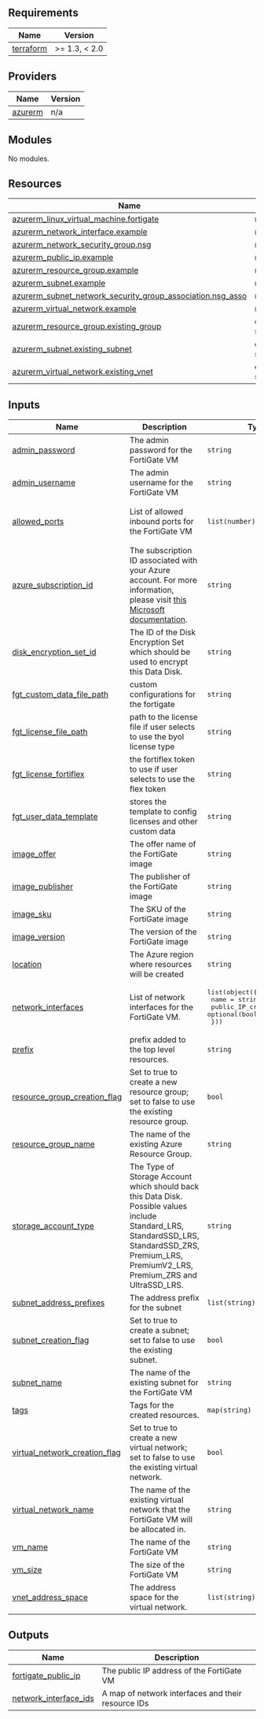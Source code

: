 ## Requirements

| Name | Version |
|------|---------|
| <a name="requirement_terraform"></a> [terraform](#requirement\_terraform) | >= 1.3, < 2.0 |

## Providers

| Name | Version |
|------|---------|
| <a name="provider_azurerm"></a> [azurerm](#provider\_azurerm) | n/a |

## Modules

No modules.

## Resources

| Name | Type |
|------|------|
| [azurerm_linux_virtual_machine.fortigate](https://registry.terraform.io/providers/hashicorp/azurerm/latest/docs/resources/linux_virtual_machine) | resource |
| [azurerm_network_interface.example](https://registry.terraform.io/providers/hashicorp/azurerm/latest/docs/resources/network_interface) | resource |
| [azurerm_network_security_group.nsg](https://registry.terraform.io/providers/hashicorp/azurerm/latest/docs/resources/network_security_group) | resource |
| [azurerm_public_ip.example](https://registry.terraform.io/providers/hashicorp/azurerm/latest/docs/resources/public_ip) | resource |
| [azurerm_resource_group.example](https://registry.terraform.io/providers/hashicorp/azurerm/latest/docs/resources/resource_group) | resource |
| [azurerm_subnet.example](https://registry.terraform.io/providers/hashicorp/azurerm/latest/docs/resources/subnet) | resource |
| [azurerm_subnet_network_security_group_association.nsg_asso](https://registry.terraform.io/providers/hashicorp/azurerm/latest/docs/resources/subnet_network_security_group_association) | resource |
| [azurerm_virtual_network.example](https://registry.terraform.io/providers/hashicorp/azurerm/latest/docs/resources/virtual_network) | resource |
| [azurerm_resource_group.existing_group](https://registry.terraform.io/providers/hashicorp/azurerm/latest/docs/data-sources/resource_group) | data source |
| [azurerm_subnet.existing_subnet](https://registry.terraform.io/providers/hashicorp/azurerm/latest/docs/data-sources/subnet) | data source |
| [azurerm_virtual_network.existing_vnet](https://registry.terraform.io/providers/hashicorp/azurerm/latest/docs/data-sources/virtual_network) | data source |

## Inputs

| Name | Description | Type | Default | Required |
|------|-------------|------|---------|:--------:|
| <a name="input_admin_password"></a> [admin\_password](#input\_admin\_password) | The admin password for the FortiGate VM | `string` | n/a | yes |
| <a name="input_admin_username"></a> [admin\_username](#input\_admin\_username) | The admin username for the FortiGate VM | `string` | n/a | yes |
| <a name="input_allowed_ports"></a> [allowed\_ports](#input\_allowed\_ports) | List of allowed inbound ports for the FortiGate VM | `list(number)` | <pre>[<br/>  80,<br/>  443<br/>]</pre> | no |
| <a name="input_azure_subscription_id"></a> [azure\_subscription\_id](#input\_azure\_subscription\_id) | The subscription ID associated with your Azure account. For more information, please visit [this Microsoft documentation](https://learn.microsoft.com/en-us/azure/azure-portal/get-subscription-tenant-id). | `string` | n/a | yes |
| <a name="input_disk_encryption_set_id"></a> [disk\_encryption\_set\_id](#input\_disk\_encryption\_set\_id) | The ID of the Disk Encryption Set which should be used to encrypt this Data Disk. | `string` | `null` | no |
| <a name="input_fgt_custom_data_file_path"></a> [fgt\_custom\_data\_file\_path](#input\_fgt\_custom\_data\_file\_path) | custom configurations for the fortigate | `string` | `""` | no |
| <a name="input_fgt_license_file_path"></a> [fgt\_license\_file\_path](#input\_fgt\_license\_file\_path) | path to the license file if user selects to use the byol license type | `string` | `""` | no |
| <a name="input_fgt_license_fortiflex"></a> [fgt\_license\_fortiflex](#input\_fgt\_license\_fortiflex) | the fortiflex token to use if user selects to use the flex token | `string` | `""` | no |
| <a name="input_fgt_user_data_template"></a> [fgt\_user\_data\_template](#input\_fgt\_user\_data\_template) | stores the template to config licenses and other custom data | `string` | `"./fgt_user_data.tpl"` | no |
| <a name="input_image_offer"></a> [image\_offer](#input\_image\_offer) | The offer name of the FortiGate image | `string` | `"fortinet_fortigate-vm_v5"` | no |
| <a name="input_image_publisher"></a> [image\_publisher](#input\_image\_publisher) | The publisher of the FortiGate image | `string` | `"fortinet"` | no |
| <a name="input_image_sku"></a> [image\_sku](#input\_image\_sku) | The SKU of the FortiGate image | `string` | n/a | yes |
| <a name="input_image_version"></a> [image\_version](#input\_image\_version) | The version of the FortiGate image | `string` | n/a | yes |
| <a name="input_location"></a> [location](#input\_location) | The Azure region where resources will be created | `string` | n/a | yes |
| <a name="input_network_interfaces"></a> [network\_interfaces](#input\_network\_interfaces) | List of network interfaces for the FortiGate VM. | <pre>list(object({<br/>    name                    = string<br/>    public_IP_creation_flag = optional(bool, false)<br/>  }))</pre> | n/a | yes |
| <a name="input_prefix"></a> [prefix](#input\_prefix) | prefix added to the top level resources. | `string` | `""` | no |
| <a name="input_resource_group_creation_flag"></a> [resource\_group\_creation\_flag](#input\_resource\_group\_creation\_flag) | Set to true to create a new resource group; set to false to use the existing resource group. | `bool` | `true` | no |
| <a name="input_resource_group_name"></a> [resource\_group\_name](#input\_resource\_group\_name) | The name of the existing Azure Resource Group. | `string` | `""` | no |
| <a name="input_storage_account_type"></a> [storage\_account\_type](#input\_storage\_account\_type) | The Type of Storage Account which should back this Data Disk. Possible values include Standard\_LRS, StandardSSD\_LRS, StandardSSD\_ZRS, Premium\_LRS, PremiumV2\_LRS, Premium\_ZRS and UltraSSD\_LRS. | `string` | `"StandardSSD_LRS"` | no |
| <a name="input_subnet_address_prefixes"></a> [subnet\_address\_prefixes](#input\_subnet\_address\_prefixes) | The address prefix for the subnet | `list(string)` | n/a | yes |
| <a name="input_subnet_creation_flag"></a> [subnet\_creation\_flag](#input\_subnet\_creation\_flag) | Set to true to create a subnet; set to false to use the existing subnet. | `bool` | `true` | no |
| <a name="input_subnet_name"></a> [subnet\_name](#input\_subnet\_name) | The name of the existing subnet for the FortiGate VM | `string` | `""` | no |
| <a name="input_tags"></a> [tags](#input\_tags) | Tags for the created resources. | `map(string)` | `{}` | no |
| <a name="input_virtual_network_creation_flag"></a> [virtual\_network\_creation\_flag](#input\_virtual\_network\_creation\_flag) | Set to true to create a new virtual network; set to false to use the existing virtual network. | `bool` | `true` | no |
| <a name="input_virtual_network_name"></a> [virtual\_network\_name](#input\_virtual\_network\_name) | The name of the existing virtual network that the FortiGate VM will be allocated in. | `string` | `""` | no |
| <a name="input_vm_name"></a> [vm\_name](#input\_vm\_name) | The name of the FortiGate VM | `string` | `"fortigate-vm"` | no |
| <a name="input_vm_size"></a> [vm\_size](#input\_vm\_size) | The size of the FortiGate VM | `string` | `"Standard_F4s"` | no |
| <a name="input_vnet_address_space"></a> [vnet\_address\_space](#input\_vnet\_address\_space) | The address space for the virtual network. | `list(string)` | n/a | yes |

## Outputs

| Name | Description |
|------|-------------|
| <a name="output_fortigate_public_ip"></a> [fortigate\_public\_ip](#output\_fortigate\_public\_ip) | The public IP address of the FortiGate VM |
| <a name="output_network_interface_ids"></a> [network\_interface\_ids](#output\_network\_interface\_ids) | A map of network interfaces and their resource IDs |
